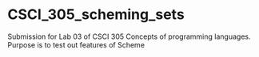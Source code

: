 # CSCI_305_scheming_sets
Submission for Lab 03 of CSCI 305 Concepts of programming languages. Purpose is to test out features of Scheme
